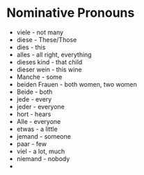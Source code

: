 # Nominative Pronouns
* viele - not many
* diese - These/Those
* dies - this
* alles - all right, everything
* dieses kind - that child
* dieser wein - this wine
* Manche - some
* beiden Frauen - both women, two women
* Beide - both
* jede - every
* jeder - everyone
* hort - hears
* Alle - everyone
* etwas - a little
* jemand - someone
* paar - few
* viel - a lot, much
* niemand - nobody
* 